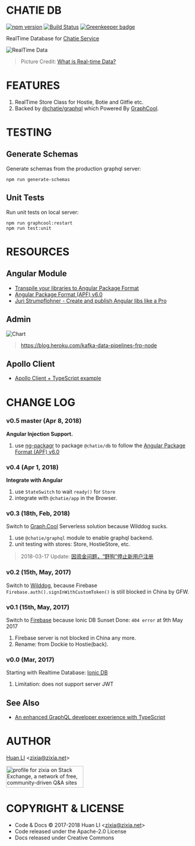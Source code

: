 # CHATIE DB

[![npm version](https://badge.fury.io/js/%40chatie%2Fdb.svg)](https://www.npmjs.com/package/@chatie/db)
[![Build Status](https://api.travis-ci.org/Chatie/db.svg?branch=master)](https://travis-ci.org/Chatie/db)
[![Greenkeeper badge](https://badges.greenkeeper.io/Chatie/db.svg)](https://greenkeeper.io/)

RealTime Database for [Chatie Service](https://www.chatie.io)

![RealTime Data](https://chatie.io/db/images/realtime-data.png)
> Picture Credit: [What is Real-time Data?](https://www.insightdata.co.uk/news/what-is-real-time-data/)

# FEATURES

1. RealTime Store Class for Hostie, Botie and Gitfie etc.
1. Backed by [@chatie/graphql](https://github.com/Chatie/graphql) which Powered By [GraphCool](https://www.graph.cool/).

# TESTING

## Generate Schemas

Generate schemas from the production graphql server:

```shell
npm run generate-schemas
```

## Unit Tests

Run unit tests on local server:

```shell
npm run graphcool:restart
npm run test:unit
```

# RESOURCES

## Angular Module

* [Transpile your libraries to Angular Package Format](http://spektrakel.de/ng-packagr/)
* [Angular Package Format (APF) v6.0](https://docs.google.com/document/d/1CZC2rcpxffTDfRDs6p1cfbmKNLA6x5O-NtkJglDaBVs/preview#)
* [Juri Strumpflohner - Create and publish Angular libs like a Pro](https://www.youtube.com/watch?v=K4YMmwxGKjY)

## Admin

![Chart](https://heroku-blog-files.s3.amazonaws.com/posts/1479328331-Kafka%20Twitter%20Dashboard.gif)
> https://blog.heroku.com/kafka-data-pipelines-frp-node


## Apollo Client

* [Apollo Client + TypeScript example](https://medium.com/@borekb/apollo-client-typescript-example-99febdaa18fa)

# CHANGE LOG

### v0.5 master (Apr 8, 2018)

**Angular Injection Support.**

1. use [ng-packagr](https://github.com/dherges/ng-packagr) to package `@chatie/db` to follow the [Angular Package Format (APF) v6.0](https://docs.google.com/document/d/1CZC2rcpxffTDfRDs6p1cfbmKNLA6x5O-NtkJglDaBVs/preview#)

### v0.4 (Apr 1, 2018)

**Integrate with Angular**

1. use `StateSwitch` to wait `ready()` for `Store`
1. integrate with `@chatie/app` in the Browser.

### v0.3 (18th, Feb, 2018)

Switch to [Graph.Cool](https://www.graph.cool) Serverless solution because Wilddog sucks.

1. use `@chatie/graphql` module to enable graphql backend.
1. unit testing with stores: Store, HostieStore, etc.

> 2018-03-17 Update: [因资金问题，“野狗”停止新用户注册](https://36kr.com/p/5124258.html)

### v0.2 (15th, May, 2017)

Switch to [Wilddog](https://www.wilddog.com/), because Firebase `Firebase.auth().signInWithCustomToken()` is still blocked in China by GFW.

### v0.1 (15th, May, 2017)

Switch to [Firebase](https://firebase.google.com/) because Ionic DB Sunset Done: `404 error` at 9th May 2017

1. Firebase server is not blocked in China any more.
1. Rename: from Dockie to Hostie(back).

### v0.0 (Mar, 2017)

Starting with Realtime Database: [Ionic DB](https://forum.ionicframework.com/t/ionic-db-shutdown/84677)

1. Limitation: does not support server JWT

## See Also

* [An enhanced GraphQL developer experience with TypeScript](https://dev-blog.apollodata.com/graphql-dx-d35bcf51c943)

# AUTHOR

[Huan LI](http://linkedin.com/in/zixia) \<zixia@zixia.net\>

<a href="https://stackexchange.com/users/265499">
  <img src="https://stackexchange.com/users/flair/265499.png" width="208" height="58" alt="profile for zixia on Stack Exchange, a network of free, community-driven Q&amp;A sites" title="profile for zixia on Stack Exchange, a network of free, community-driven Q&amp;A sites">
</a>

# COPYRIGHT & LICENSE

* Code & Docs © 2017-2018 Huan LI \<zixia@zixia.net\>
* Code released under the Apache-2.0 License
* Docs released under Creative Commons
